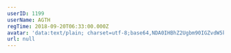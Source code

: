 ```yaml
---
userID: 1199
userName: AGTH
regTime: 2018-09-20T06:33:00.000Z
avatar: 'data:text/plain; charset=utf-8;base64,NDA0IHBhZ2Ugbm90IGZvdW5kCg=='
url: null
---
```



